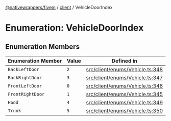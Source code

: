 [@nativewrappers/fivem](../../README.md) / [client](../README.md) / VehicleDoorIndex

# Enumeration: VehicleDoorIndex

## Enumeration Members

| Enumeration Member | Value | Defined in |
| ------ | ------ | ------ |
| `BackLeftDoor` | `2` | [src/client/enums/Vehicle.ts:348](https://github.com/nativewrappers/fivem/blob/5ebb4b78605d0cb7cf468eefa811c3a586dedc74/src/client/enums/Vehicle.ts#L348) |
| `BackRightDoor` | `3` | [src/client/enums/Vehicle.ts:347](https://github.com/nativewrappers/fivem/blob/5ebb4b78605d0cb7cf468eefa811c3a586dedc74/src/client/enums/Vehicle.ts#L347) |
| `FrontLeftDoor` | `0` | [src/client/enums/Vehicle.ts:346](https://github.com/nativewrappers/fivem/blob/5ebb4b78605d0cb7cf468eefa811c3a586dedc74/src/client/enums/Vehicle.ts#L346) |
| `FrontRightDoor` | `1` | [src/client/enums/Vehicle.ts:345](https://github.com/nativewrappers/fivem/blob/5ebb4b78605d0cb7cf468eefa811c3a586dedc74/src/client/enums/Vehicle.ts#L345) |
| `Hood` | `4` | [src/client/enums/Vehicle.ts:349](https://github.com/nativewrappers/fivem/blob/5ebb4b78605d0cb7cf468eefa811c3a586dedc74/src/client/enums/Vehicle.ts#L349) |
| `Trunk` | `5` | [src/client/enums/Vehicle.ts:350](https://github.com/nativewrappers/fivem/blob/5ebb4b78605d0cb7cf468eefa811c3a586dedc74/src/client/enums/Vehicle.ts#L350) |
